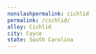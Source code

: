 ```yaml
---
﻿nonslashpermalink: cichlid
permalink: /cichlid/
alley: Cichlid
city: Cayce
state: South Carolina
---
```

